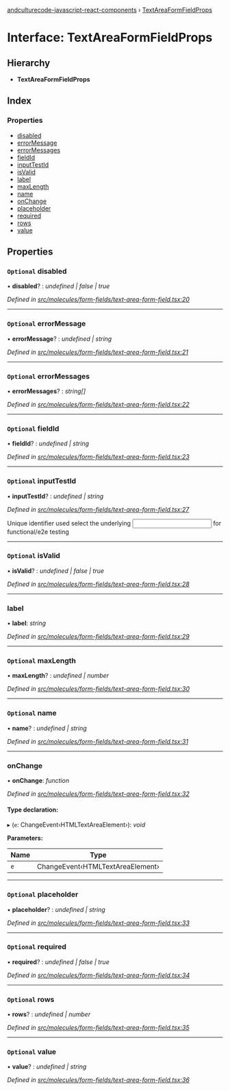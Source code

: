 [andculturecode-javascript-react-components](../README.md) › [TextAreaFormFieldProps](textareaformfieldprops.md)

# Interface: TextAreaFormFieldProps

## Hierarchy

* **TextAreaFormFieldProps**

## Index

### Properties

* [disabled](textareaformfieldprops.md#optional-disabled)
* [errorMessage](textareaformfieldprops.md#optional-errormessage)
* [errorMessages](textareaformfieldprops.md#optional-errormessages)
* [fieldId](textareaformfieldprops.md#optional-fieldid)
* [inputTestId](textareaformfieldprops.md#optional-inputtestid)
* [isValid](textareaformfieldprops.md#optional-isvalid)
* [label](textareaformfieldprops.md#label)
* [maxLength](textareaformfieldprops.md#optional-maxlength)
* [name](textareaformfieldprops.md#optional-name)
* [onChange](textareaformfieldprops.md#onchange)
* [placeholder](textareaformfieldprops.md#optional-placeholder)
* [required](textareaformfieldprops.md#optional-required)
* [rows](textareaformfieldprops.md#optional-rows)
* [value](textareaformfieldprops.md#optional-value)

## Properties

### `Optional` disabled

• **disabled**? : *undefined | false | true*

*Defined in [src/molecules/form-fields/text-area-form-field.tsx:20](https://github.com/AndcultureCode/AndcultureCode.JavaScript.React.Components/blob/d179e3a/src/molecules/form-fields/text-area-form-field.tsx#L20)*

___

### `Optional` errorMessage

• **errorMessage**? : *undefined | string*

*Defined in [src/molecules/form-fields/text-area-form-field.tsx:21](https://github.com/AndcultureCode/AndcultureCode.JavaScript.React.Components/blob/d179e3a/src/molecules/form-fields/text-area-form-field.tsx#L21)*

___

### `Optional` errorMessages

• **errorMessages**? : *string[]*

*Defined in [src/molecules/form-fields/text-area-form-field.tsx:22](https://github.com/AndcultureCode/AndcultureCode.JavaScript.React.Components/blob/d179e3a/src/molecules/form-fields/text-area-form-field.tsx#L22)*

___

### `Optional` fieldId

• **fieldId**? : *undefined | string*

*Defined in [src/molecules/form-fields/text-area-form-field.tsx:23](https://github.com/AndcultureCode/AndcultureCode.JavaScript.React.Components/blob/d179e3a/src/molecules/form-fields/text-area-form-field.tsx#L23)*

___

### `Optional` inputTestId

• **inputTestId**? : *undefined | string*

*Defined in [src/molecules/form-fields/text-area-form-field.tsx:27](https://github.com/AndcultureCode/AndcultureCode.JavaScript.React.Components/blob/d179e3a/src/molecules/form-fields/text-area-form-field.tsx#L27)*

Unique identifier used select the underlying <input> for functional/e2e testing

___

### `Optional` isValid

• **isValid**? : *undefined | false | true*

*Defined in [src/molecules/form-fields/text-area-form-field.tsx:28](https://github.com/AndcultureCode/AndcultureCode.JavaScript.React.Components/blob/d179e3a/src/molecules/form-fields/text-area-form-field.tsx#L28)*

___

###  label

• **label**: *string*

*Defined in [src/molecules/form-fields/text-area-form-field.tsx:29](https://github.com/AndcultureCode/AndcultureCode.JavaScript.React.Components/blob/d179e3a/src/molecules/form-fields/text-area-form-field.tsx#L29)*

___

### `Optional` maxLength

• **maxLength**? : *undefined | number*

*Defined in [src/molecules/form-fields/text-area-form-field.tsx:30](https://github.com/AndcultureCode/AndcultureCode.JavaScript.React.Components/blob/d179e3a/src/molecules/form-fields/text-area-form-field.tsx#L30)*

___

### `Optional` name

• **name**? : *undefined | string*

*Defined in [src/molecules/form-fields/text-area-form-field.tsx:31](https://github.com/AndcultureCode/AndcultureCode.JavaScript.React.Components/blob/d179e3a/src/molecules/form-fields/text-area-form-field.tsx#L31)*

___

###  onChange

• **onChange**: *function*

*Defined in [src/molecules/form-fields/text-area-form-field.tsx:32](https://github.com/AndcultureCode/AndcultureCode.JavaScript.React.Components/blob/d179e3a/src/molecules/form-fields/text-area-form-field.tsx#L32)*

#### Type declaration:

▸ (`e`: ChangeEvent‹HTMLTextAreaElement›): *void*

**Parameters:**

Name | Type |
------ | ------ |
`e` | ChangeEvent‹HTMLTextAreaElement› |

___

### `Optional` placeholder

• **placeholder**? : *undefined | string*

*Defined in [src/molecules/form-fields/text-area-form-field.tsx:33](https://github.com/AndcultureCode/AndcultureCode.JavaScript.React.Components/blob/d179e3a/src/molecules/form-fields/text-area-form-field.tsx#L33)*

___

### `Optional` required

• **required**? : *undefined | false | true*

*Defined in [src/molecules/form-fields/text-area-form-field.tsx:34](https://github.com/AndcultureCode/AndcultureCode.JavaScript.React.Components/blob/d179e3a/src/molecules/form-fields/text-area-form-field.tsx#L34)*

___

### `Optional` rows

• **rows**? : *undefined | number*

*Defined in [src/molecules/form-fields/text-area-form-field.tsx:35](https://github.com/AndcultureCode/AndcultureCode.JavaScript.React.Components/blob/d179e3a/src/molecules/form-fields/text-area-form-field.tsx#L35)*

___

### `Optional` value

• **value**? : *undefined | string*

*Defined in [src/molecules/form-fields/text-area-form-field.tsx:36](https://github.com/AndcultureCode/AndcultureCode.JavaScript.React.Components/blob/d179e3a/src/molecules/form-fields/text-area-form-field.tsx#L36)*
